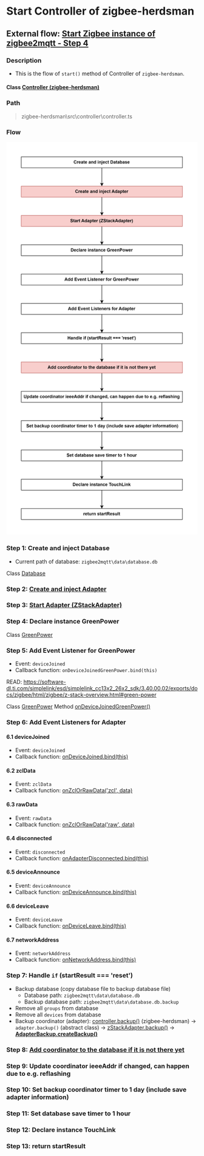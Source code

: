 # Start Controller of zigbee-herdsman 

## External flow: [Start Zigbee instance of zigbee2mqtt - Step 4](...)

### Description
- This is the flow of `start()` method of Controller of `zigbee-herdsman`.
  
#### Class [Controller (zigbee-herdsman)](...)

### Path
> zigbee-herdsman\src\controller\controller.ts

### Flow

<img src="../images/5_3_4_start_controller_of_zigbee-herdsman.png" width="550"/>

### Step 1: Create and inject Database
- Current path of database: `zigbee2mqtt\data\database.db`

Class [Database]()

### Step 2: [Create and inject Adapter](5_3_4_2_create_and_inject_adapter.md)

### Step 3: [Start Adapter (ZStackAdapter)](5_3_4_3_start_adapter_(zstackadapter).md)

### Step 4: Declare instance GreenPower

Class [GreenPower](...)

### Step 5: Add Event Listener for GreenPower
- Event: `deviceJoined`
- Callback function: `onDeviceJoinedGreenPower.bind(this)`

READ: https://software-dl.ti.com/simplelink/esd/simplelink_cc13x2_26x2_sdk/3.40.00.02/exports/docs/zigbee/html/zigbee/z-stack-overview.html#green-power

Class [GreenPower]()
Method [onDeviceJoinedGreenPower()]()

### Step 6: Add Event Listeners for Adapter
#### 6.1 deviceJoined
- Event: `deviceJoined`
- Callback function: [onDeviceJoined.bind(this)]()
#### 6.2 zclData
- Event: `zclData`
- Callback function: [onZclOrRawData('zcl', data)]()
#### 6.3 rawData
- Event: `rawData`
- Callback function: [onZclOrRawData('raw', data)]()
#### 6.4 disconnected
- Event: `disconnected`
- Callback function: [onAdapterDisconnected.bind(this)]()
#### 6.5 deviceAnnounce
- Event: `deviceAnnounce`
- Callback function: [onDeviceAnnounce.bind(this)]()
#### 6.6 deviceLeave
- Event: `deviceLeave`
- Callback function: [onDeviceLeave.bind(this)]()
#### 6.7 networkAddress
- Event: `networkAddress`
- Callback function: [onNetworkAddress.bind(this)]()

### Step 7: Handle `if` (startResult === 'reset')
- Backup database (copy database file to backup database file)
  - Database path: `zigbee2mqtt\data\database.db`
  - Backup database path: `zigbee2mqtt\data\database.db.backup`
- Remove all `groups` from database
- Remove all `devices` from database
- Backup coordinator (adapter): [controller.backup()]() (zigbee-herdsman) &rarr; `adapter.backup()` (abstract class) &rarr; [zStackAdapter.backup()]() &rarr; **[AdapterBackup.createBackup()]()**

### Step 8: [Add coordinator to the database if it is not there yet]()

### Step 9: Update coordinator ieeeAddr if changed, can happen due to e.g. reflashing

### Step 10:  Set backup coordinator timer to 1 day (include save adapter information)

### Step 11: Set database save timer to 1 hour

### Step 12: Declare instance TouchLink

### Step 13: return startResult
